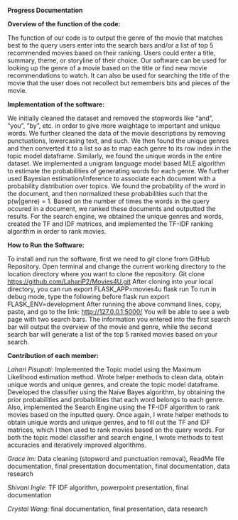 **Progress Documentation**


**Overview of the function of the code:**

The function of our code is to output the genre of the movie that matches best to the query users enter into the search bars and/or a list of top 5 recommended movies based on their ranking. Users could enter a title, summary, theme, or storyline of their choice. Our software can be used for looking up the genre of a movie based on the title or find new movie recommendations to watch. It can also be used for searching the title of the movie that the user does not recollect but remembers bits and pieces of the movie.


**Implementation of the software:**

We initially cleaned the dataset and removed the stopwords like “and”, ”you”, ”by”, etc. in order to give more weightage to important and unique words. We further cleaned the data of the movie descriptions by removing punctuations, lowercasing text, and such. We then found the unique genres and then converted it to a list so as to map each genre to its row index in the topic model dataframe. Similarly, we found the unique words in the entire dataset. We implemented a unigram language model based MLE algorithm to estimate the probabilities of generating words for each genre. We further used Bayesian estimation/inference to associate each document with a probability distribution over topics. We found the probability of the word in the document, and then normalized these probabilities such that the p(w|genre) = 1. Based on the number of times the words in the query occured in a document, we ranked these documents and outputted the results. For the search engine, we obtained the unique genres and words, created the TF and IDF matrices, and implemented the TF-IDF ranking algorithm in order to rank movies. 


**How to Run the Software:**

To install and run the software, first we need to git clone from GitHub Repository. Open terminal and change the current working directory to the location directory where you want to clone the repository. 
      Git clone https://github.com/LahariP2/Movies4U.git
After cloning into your local directory, you can run
      export FLASK_APP=movies4u
      flask run
To run in debug mode, type the following before flask run
      export FLASK_ENV=development
After running the above command lines, copy, paste, and go to the link: http://127.0.0.1:5000/
You will be able to see a web page with two search bars. The information you entered into the first search bar will output the overview of the movie and genre, while the second search bar will generate a list of the top 5 ranked movies based on your search. 


**Contribution of each member:**

*Lahari Pisupati:* Implemented the Topic model using the Maximum Likelihood estimation method. Wrote helper methods to clean data, obtain unique words and unique genres, and create the topic model dataframe. Developed the classifier using the Naive Bayes algorithm, by obtaining the prior probabilities and probabilities that each word belongs to each genre. Also, implemented the Search Engine using the TF-IDF algorithm to rank movies based on the inputted query. Once again, I wrote helper methods to obtain unique words and unique genres, and to fill out the TF and IDF matrices, which I then used to rank movies based on the query words. For both the topic model classifier and search engine, I wrote methods to test accuracies and iteratively improved algorithms. 


*Grace Im:* Data cleaning (stopword and punctuation removal), ReadMe file documentation, final presentation documentation, final documentation, data research 


*Shivani Ingle:* TF IDF algorithm, powerpoint presentation, final documentation


*Crystal Wang:* final documentation, final presentation, data research


